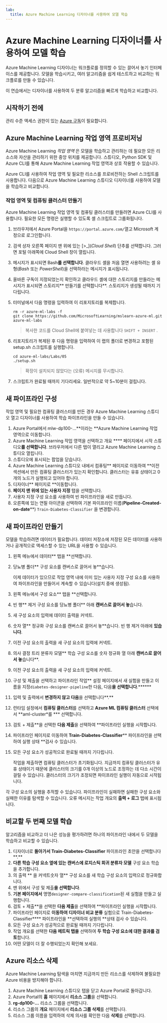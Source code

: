 ```yaml
---
lab:
  title: Azure Machine Learning 디자이너를 사용하여 모델 학습
---
```


# Azure Machine Learning 디자이너를 사용하여 모델 학습

Azure Machine Learning 디자이너는 워크플로를 정의할 수 있는 끌어서 놓기 인터페이스를 제공합니다. 모델을 학습시키고, 여러 알고리즘을 쉽게 테스트하고 비교하는 워크플로를 만들 수 있습니다.

이 연습에서는 디자이너를 사용하여 두 분류 알고리즘을 빠르게 학습하고 비교합니다.

## 시작하기 전에

관리 수준 액세스 권한이 있는 [Azure 구독](https://azure.microsoft.com/free?azure-portal=true)이 필요합니다.

## Azure Machine Learning 작업 영역 프로비저닝

Azure Machine Learning *작업 영역* 은 모델을 학습하고 관리하는 데 필요한 모든 리소스와 자산을 관리하기 위한 중앙 위치를 제공합니다. 스튜디오, Python SDK 및 Azure CLI를 통해 Azure Machine Learning 작업 영역과 상호 작용할 수 있습니다.

Azure CLI를 사용하여 작업 영역 및 필요한 리소스를 프로비전하는 Shell 스크립트를 사용합니다. 다음으로 Azure Machine Learning 스튜디오 디자이너를 사용하여 모델을 학습하고 비교합니다.

### 작업 영역 및 컴퓨팅 클러스터 만들기

Azure Machine Learning 작업 영역 및 컴퓨팅 클러스터를 만들려면 Azure CLI를 사용합니다. 필요한 모든 명령은 실행할 수 있도록 셸 스크립트로 그룹화됩니다.

1. 브라우저에서 Azure Portal을 `https://portal.azure.com/`열고 Microsoft 계정으로 로그인합니다.
1. 검색 상자 오른쪽 페이지 맨 위에 있는 \[>_](*Cloud Shell*) 단추를 선택합니다. 그러면 포털 아래쪽에 Cloud Shell 창이 열립니다.
1. 메시지가 표시되면 Bash**를 선택합니다**. 클라우드 셸을 처음 열면 사용하려는 셸 유형(*Bash* 또는 *PowerShell*)을 선택하라는 메시지가 표시됩니다.
1. 올바른 구독이 지정되었는지 확인하고 클라우드 셸에 대한 스토리지를 만들라는 메시지가 표시되면 스토리지** 만들기를 선택합니다**. 스토리지가 생성될 때까지 기다립니다.
1. 터미널에서 다음 명령을 입력하여 이 리포지토리를 복제합니다.

    ```azurecli
    rm -r azure-ml-labs -f
    git clone https://github.com/MicrosoftLearning/mslearn-azure-ml.git azure-ml-labs
    ```

    > 복사한 코드를 Cloud Shell에 붙여넣는 데 사용합니다 `SHIFT + INSERT` .

1. 리포지토리가 복제된 후 다음 명령을 입력하여 이 랩의 폴더로 변경하고 포함된 setup.sh 스크립트를 실행합니다.

    ```azurecli
    cd azure-ml-labs/Labs/05
    ./setup.sh
    ```

    > 확장이 설치되지 않았다는 (오류) 메시지를 무시합니다.

1. 스크립트가 완료될 때까지 기다리세요. 일반적으로 약 5~10분이 걸립니다.

## 새 파이프라인 구성

작업 영역 및 필요한 컴퓨팅 클러스터를 만든 경우 Azure Machine Learning 스튜디오 열고 디자이너를 사용하여 학습 파이프라인을 만들 수 있습니다.

1. Azure Portal에서 mlw-dp100-...**이라는 **Azure Machine Learning 작업 영역으로 이동합니다.
1. Azure Machine Learning 작업 영역을 선택하고 개요 **** 페이지에서 시작 스튜디오**를 선택합니다**. 브라우저에서 다른 탭이 열리고 Azure Machine Learning 스튜디오 열립니다.
1. 스튜디오에 표시되는 팝업을 닫습니다.
1. Azure Machine Learning 스튜디오 내에서 컴퓨팅** 페이지로 이동하여 **이전 섹션에서 만든 컴퓨팅 클러스터가 있는지 확인합니다. 클러스터는 유휴 상태이고 0개의 노드가 실행되고 있어야 합니다.
1. 디자이너** 페이지로 **이동합니다.
1. **페이지 맨 위에 있는 사용자 지정** 탭을 선택합니다.
1. 사용자 지정 구성 요소를 사용하여 빈 파이프라인을 새로 만듭니다.
1. 오른쪽에 있는 연필 아이콘을 선택하여 기본 파이프라인 이름(**Pipeline-Created-on-date****) `Train-Diabetes-Classifier` 을 변경합니다.


## 새 파이프라인 만들기

모델을 학습하려면 데이터가 필요합니다. 데이터 저장소에 저장된 모든 데이터를 사용하거나 공개적으로 액세스할 수 있는 URL을 사용할 수 있습니다.

1. 왼쪽 메뉴에서 데이터** 탭을 **선택합니다.
1. 당뇨병 폴더** 구성 요소를 캔버스로 끌어서 놓**습니다.

    이제 데이터가 있으므로 작업 영역 내에 이미 있는 사용자 지정 구성 요소를 사용하여 파이프라인을 만들어서 계속할 수 있습니다(설치 중에 생성됨).

1. 왼쪽 메뉴에서 구성 요소** 탭을 **선택합니다.
1. 빈 행** 제거 구성 요소를 당뇨병 폴더** 아래 **캔버스로 끌어서 놓**습니다.
1. 새 구성 요소의 입력에 데이터 출력을 커넥트.
1. 숫자 열** 정규화 구성 요소를 캔버스로 끌어서 놓**습니다. 빈 행 제거 아래에 **있습니다**.
1. 이전 구성 요소의 출력을 새 구성 요소의 입력에 커넥트.
1. 의사 결정 트리 분류자 모델** 학습 구성 요소를 숫자 정규화 열 아래 **캔버스로 끌어서 놓**습니다**.
1. 이전 구성 요소의 출력을 새 구성 요소의 입력에 커넥트.
1. 구성 및 제출을 선택하고 파이프라인 작업** 설정 페이지에서 새 실험을 만들고 이름을 지정`diabetes-designer-pipeline`한 다음, 다음**을 선택합니다**.******
1. 입력 및 출력에서 **변경하지 않고 다음**을 선택합니다**.**
1. 런타임 설정에서 **컴퓨팅 클러스터**를 선택하고 **Azure ML 컴퓨팅 클러스터** 선택에서 **aml-cluster*를 *** 선택합니다.
1. 검토 + 제출**을 선택한 **다음 제출**을 선택하여 **파이프라인 실행을 시작합니다.
1. 파이프라인 페이지로 이동하여 **Train-Diabetes-Classifier**** 파이프라인을 선택하여 실행 상태 **검사 수 있습니다.
1. 모든 구성 요소가 성공적으로 완료될 때까지 기다립니다.

    작업을 제출하면 컴퓨팅 클러스터가 초기화됩니다. 지금까지 컴퓨팅 클러스터가 유휴 상태이기 때문에 클러스터의 크기를 0개 이상의 노드로 조정하는 데 다소 시간이 걸릴 수 있습니다. 클러스터의 크기가 조정되면 파이프라인 실행이 자동으로 시작됩니다.

각 구성 요소의 실행을 추적할 수 있습니다. 파이프라인이 실패하면 실패한 구성 요소와 실패한 이유를 탐색할 수 있습니다. 오류 메시지는 작업 개요의 **출력 + 로그** 탭에 표시됩니다.

## 비교할 두 번째 모델 학습

알고리즘을 비교하고 더 나은 성능을 평가하려면 하나의 파이프라인 내에서 두 모델을 학습하고 비교할 수 있습니다.

1. 디자이너로 **돌아가서 Train-Diabetes-Classifier** 파이프라인 초안을 선택합니다**.**
1. **다른 학습 구성 요소 옆에 있는 캔버스에 로지스틱 회귀 분류자 모델** 구성 요소 학습을 추가합니다.
1. 의 출력 ** 을 커넥트숫자 열** 구성 요소를 새 학습 구성 요소의 입력으로 정규화합니다.
1. 맨 위에서 구성 및 제출**을 선택합니다**.
1. **기본 페이지에서** 명명`designer-compare-classification`된 새 실험을 만들고 실행합니다.
1. 검토 + 제출**을 선택한 **다음 제출**을 선택하여 **파이프라인 실행을 시작합니다.
1. 파이프라인 페이지로 **이동하여 디자이너 비교 분류** 실험으로 Train-Diabetes-Classifier**** 파이프라인을 **선택하여 실행의 **상태 검사 수 있습니다.
1. 모든 구성 요소가 성공적으로 완료될 때까지 기다립니다.  
1. 작업 개요를 선택한 **다음 메트릭 탭을** 선택하여 **두 학습 구성 요소에 대한 결과를 검토**합니다.
1. 어떤 모델이 더 잘 수행되었는지 확인해 보세요.

## Azure 리소스 삭제

Azure Machine Learning 탐색을 마치면 지금까지 만든 리소스를 삭제하여 불필요한 Azure 비용을 방지해야 합니다.

1. Azure Machine Learning 스튜디오 탭을 닫고 Azure Portal로 돌아갑니다.
1. Azure Portal의 **홈** 페이지에서 **리소스 그룹**을 선택합니다.
1. **rg-dp100-...** 리소스 그룹을 선택합니다.
1. 리소스 그룹의 **개요** 페이지에서 **리소스 그룹 삭제**를 선택합니다.
1. 리소스 그룹 이름을 입력하여 삭제 의사를 확인한 다음 **삭제**를 선택합니다.
